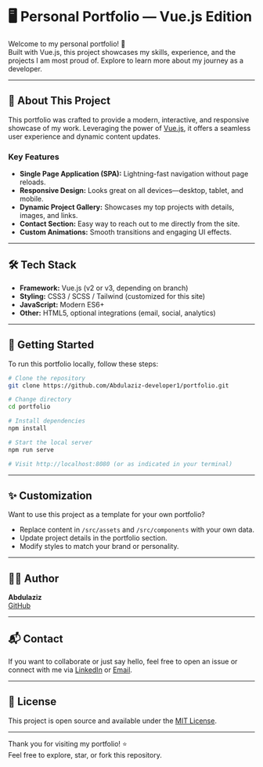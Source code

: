 # 🖥️ Personal Portfolio — Vue.js Edition

Welcome to my personal portfolio! 🚀  
Built with Vue.js, this project showcases my skills, experience, and the projects I am most proud of. Explore to learn more about my journey as a developer.

---

## 🌟 About This Project

This portfolio was crafted to provide a modern, interactive, and responsive showcase of my work. Leveraging the power of [Vue.js](https://vuejs.org/), it offers a seamless user experience and dynamic content updates.

### Key Features

- **Single Page Application (SPA):** Lightning-fast navigation without page reloads.
- **Responsive Design:** Looks great on all devices—desktop, tablet, and mobile.
- **Dynamic Project Gallery:** Showcases my top projects with details, images, and links.
- **Contact Section:** Easy way to reach out to me directly from the site.
- **Custom Animations:** Smooth transitions and engaging UI effects.

---

## 🛠️ Tech Stack

- **Framework:** Vue.js (v2 or v3, depending on branch)
- **Styling:** CSS3 / SCSS / Tailwind (customized for this site)
- **JavaScript:** Modern ES6+
- **Other:** HTML5, optional integrations (email, social, analytics)

---

## 🚀 Getting Started

To run this portfolio locally, follow these steps:

```bash
# Clone the repository
git clone https://github.com/Abdulaziz-developer1/portfolio.git

# Change directory
cd portfolio

# Install dependencies
npm install

# Start the local server
npm run serve

# Visit http://localhost:8080 (or as indicated in your terminal)
```

---

## ✨ Customization

Want to use this project as a template for your own portfolio?
- Replace content in `/src/assets` and `/src/components` with your own data.
- Update project details in the portfolio section.
- Modify styles to match your brand or personality.

---

## 🧑‍💻 Author

**Abdulaziz**  
[GitHub](https://github.com/Abdulaziz-developer1)

---

## 📬 Contact

If you want to collaborate or just say hello, feel free to open an issue or connect with me via [LinkedIn](#) or [Email](mailto:your-email@example.com).

---

## 📄 License

This project is open source and available under the [MIT License](LICENSE).

---

Thank you for visiting my portfolio! ⭐️  
Feel free to explore, star, or fork this repository.
